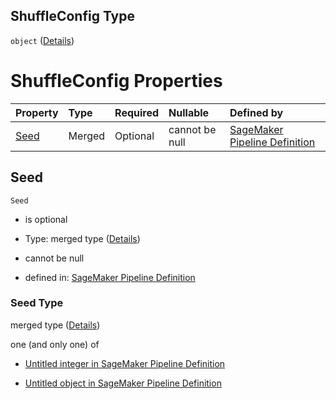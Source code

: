 ## ShuffleConfig Type

`object` ([Details](pipeline-definition-definitions-trainingstep-properties-arguments-properties-inputdataconfig-items-properties-shuffleconfig.md))

# ShuffleConfig Properties

| Property      | Type   | Required | Nullable       | Defined by                                                                                                                                                                                                                                                                                                            |
| :------------ | :----- | :------- | :------------- | :-------------------------------------------------------------------------------------------------------------------------------------------------------------------------------------------------------------------------------------------------------------------------------------------------------------------- |
| [Seed](#seed) | Merged | Optional | cannot be null | [SageMaker Pipeline Definition](pipeline-definition-definitions-integerargumentvalue.md "https://github.com/jerrypeng7773/sagemaker-model-building-pipeline-definition-JSON-schema/schema/#/definitions/TrainingStep/properties/Arguments/properties/InputDataConfig/items/properties/ShuffleConfig/properties/Seed") |

## Seed



`Seed`

*   is optional

*   Type: merged type ([Details](pipeline-definition-definitions-integerargumentvalue.md))

*   cannot be null

*   defined in: [SageMaker Pipeline Definition](pipeline-definition-definitions-integerargumentvalue.md "https://github.com/jerrypeng7773/sagemaker-model-building-pipeline-definition-JSON-schema/schema/#/definitions/TrainingStep/properties/Arguments/properties/InputDataConfig/items/properties/ShuffleConfig/properties/Seed")

### Seed Type

merged type ([Details](pipeline-definition-definitions-integerargumentvalue.md))

one (and only one) of

*   [Untitled integer in SageMaker Pipeline Definition](pipeline-definition-definitions-integerargumentvalue-oneof-0.md "check type definition")

*   [Untitled object in SageMaker Pipeline Definition](pipeline-definition-definitions-getfunction.md "check type definition")
